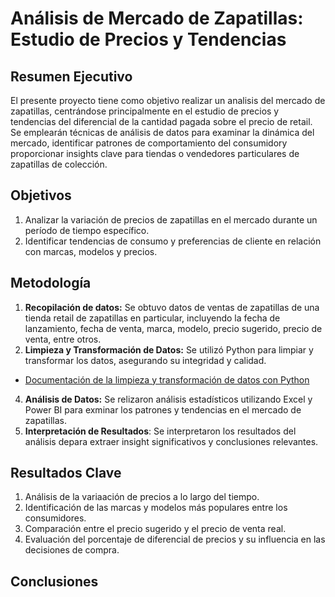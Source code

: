 # Análisis de Mercado de Zapatillas: Estudio de Precios y Tendencias

## Resumen Ejecutivo

El presente proyecto tiene como objetivo realizar un analisis del mercado de zapatillas, centrándose principalmente en el estudio de precios y tendencias del diferencial de la cantidad pagada sobre el precio de retail. Se emplearán técnicas de análisis de datos para examinar la dinámica del mercado, identificar patrones de comportamiento del consumidory proporcionar insights clave para tiendas o vendedores particulares de zapatillas de colección.

## Objetivos

1. Analizar la variación de precios de zapatillas en el mercado durante un período de tiempo específico.
2. Identificar tendencias de consumo y preferencias de cliente en relación con marcas, modelos y precios.

## Metodología

1. **Recopilación de datos:** Se obtuvo datos de ventas de zapatillas de una tienda retail de zapatillas en particular, incluyendo la fecha de lanzamiento, fecha de venta, marca, modelo, precio sugerido, precio de venta, entre otros.
2. **Limpieza y Transformación de Datos:** Se utilizó Python para limpiar y transformar los datos, asegurando su integridad y calidad.
- [Documentación de la limpieza y transformación de datos con Python](https://www.notion.so/Documentaci-n-de-la-limpieza-y-transformaci-n-de-datos-con-Python-fb562f7508cd4b7f892af23925e284b3?pvs=4)
4. **Análisis de Datos:** Se relizaron análisis estadísticos utilizando Excel y Power BI para exminar los patrones y tendencias en el mercado de zapatillas.
5. **Interpretación de Resultados**: Se interpretaron los resultados del análisis depara extraer insight significativos y conclusiones relevantes.

## Resultados Clave

1. Análisis de la variaación de precios a lo largo del tiempo.
2. Identificación de las marcas y modelos más populares entre los consumidores.
3. Comparación entre el precio sugerido y el precio de venta real.
4. Evaluación del porcentaje de diferencial de precios y su influencia en las decisiones de compra.

## Conclusiones
